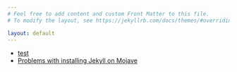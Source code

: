 ```yaml
---
# Feel free to add content and custom Front Matter to this file.
# To modify the layout, see https://jekyllrb.com/docs/themes/#overriding-theme-defaults

layout: default
---
```


- [test](test)
- [Problems with installing Jekyll on Mojave](problem-with-installing-jekyll-on-mojave.markdown)